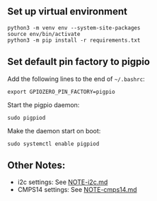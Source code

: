 ## Set up virtual environment
```
python3 -m venv env --system-site-packages
source env/bin/activate
python3 -m pip install -r requirements.txt
```

## Set default pin factory to pigpio
Add the following lines to the end of `~/.bashrc`:
```
export GPIOZERO_PIN_FACTORY=pigpio
```
Start the pigpio daemon:
```
sudo pigpiod
```
Make the daemon start on boot:
```
sudo systemctl enable pigpiod
```


## Other Notes:
- i2c settings: See [NOTE-i2c.md](NOTE-i2c.md)
- CMPS14 settings: See [NOTE-cmps14.md](NOTE-cmps14.md)
